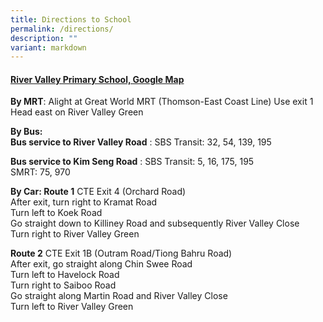 ```yaml
---
title: Directions to School
permalink: /directions/
description: ""
variant: markdown
---
```

<h4><a href="https://goo.gl/maps/MC9HhRPRbTCHbiuG9" rel="noopener noreferrer nofollow" target="_blank">River Valley Primary School, Google Map</a></h4><p><strong>By MRT</strong>: Alight at&nbsp;Great World MRT (Thomson-East Coast Line) Use&nbsp;exit 1 Head&nbsp;east&nbsp;on&nbsp;River Valley Green <br></p><p><strong>By Bus:<br>Bus service to River Valley Road</strong> : SBS Transit: 32, 54, 139, 195</p><p><strong>Bus service to Kim Seng Road</strong> : SBS Transit: 5, 16, 175, 195 &nbsp;&nbsp;&nbsp;&nbsp;&nbsp;<br>SMRT: 75,&nbsp;970 <br></p><p><strong>By Car: Route 1</strong> CTE Exit 4 (Orchard Road)&nbsp;<br>After exit, turn right to Kramat Road&nbsp; &nbsp;&nbsp;<br>Turn left to Koek Road&nbsp;<br>Go straight down to Killiney Road and subsequently River Valley Close<br>Turn right to River Valley Green</p><p></p><p><strong>Route 2</strong>&nbsp;CTE Exit 1B (Outram Road/Tiong Bahru Road)&nbsp; &nbsp; &nbsp;&nbsp;<br>After exit, go straight along Chin Swee Road<br>Turn left to Havelock Road<br>Turn right to Saiboo Road<br>Go straight along Martin Road and River Valley Close&nbsp; &nbsp;&nbsp;<br>Turn left to River Valley Green</p>